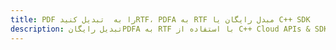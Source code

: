 ---title: PDF را به  تبدیل کنیدRTF، PDFA به RTF مبدل رایگان یا C++ SDKdescription: تبدیل رایگانPDFA به RTF با استفاده از C++ Cloud APIs & SDK همچنین اسناد PDF را در Cloud ایجاد، ویرایش و رندر کنید.---